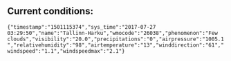 ## Current conditions: 
 ``` {"timestamp":"1501115374","sys_time":"2017-07-27 03:29:50","name":"Tallinn-Harku","wmocode":"26038","phenomenon":"Few clouds","visibility":"20.0","precipitations":"0","airpressure":"1005.1","relativehumidity":"98","airtemperature":"13","winddirection":"61","windspeed":"1.1","windspeedmax":"2.1"} ```
